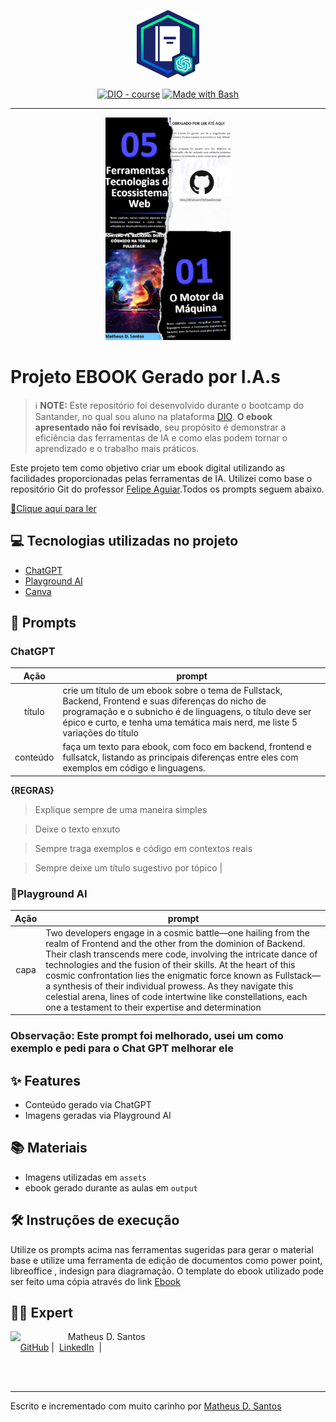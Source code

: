 <p align="center">
    <img width="100" src=".github/assets/banner.png">
</p>


<p align="center">
<a href="https://dio.me/"><img src="https://img.shields.io/badge/DIO-Course-28DA77?logo=youtube" alt="DIO - course"></a>
<a href="https://www.gnu.org/software/bash/" title="Go to Bash homepage"><img src="https://img.shields.io/badge/Prompt-Project-blue?logo=gnu-bash&amp;logoColor=white" alt="Made with Bash"></a></p>

-------


<p align="center">
<img 
    src="./assets/cover/cover.png"
    width="200"  
/>
</p>

# Projeto EBOOK Gerado por I.A.s


 > ℹ️ **NOTE:** Este repositório foi desenvolvido durante o bootcamp do Santander, no qual sou aluno na plataforma [DIO](https://dio.me). **O ebook apresentado não foi revisado**, seu propósito é demonstrar a eficiência das ferramentas de IA e como elas podem tornar o aprendizado e o trabalho mais práticos.

Este projeto tem como objetivo criar um ebook digital utilizando as facilidades proporcionadas pelas ferramentas de IA. Utilizei como base o repositório Git do professor [Felipe Aguiar](https://github.com/felipeAguiarCode).Todos os prompts
seguem abaixo.

<a href="https://github.com/MatheusDSantossi/prompts-recipe-to-create-a-ebook/blob/main/output/ebook%20-%20css%20jedi%20output.pdf" title="View PDF now"> 📕Clique aqui para ler</a>

## 💻 Tecnologias utilizadas no projeto

- [ChatGPT](https://chat.openai.com/)
- [Playground AI](https://playground.com/)
- [Canva](https://www.canva.com/)

## 🧠 Prompts

### ChatGPT

|   Ação   | prompt                                                                                                                                                                                                                                                                         |
| :------: | ------------------------------------------------------------------------------------------------------------------------------------------------------------------------------------------------------------------------------------------------------------------------------ |
|  título  | crie um título de um ebook sobre o tema de Fullstack, Backend, Frontend e suas diferenças do nicho de programação e o subnicho é de linguagens, o título deve ser épico e curto, e tenha uma temática mais nerd, me liste 5 variações do título                                                        |
| conteúdo | faça um texto para ebook, com foco em backend, frontend e fullsatck, listando as principais diferenças entre eles com exemplos em código e linguagens.

**{REGRAS}**
> Explique sempre de uma maneira simples

> Deixe o texto enxuto

> Sempre traga exemplos e código em contextos reais

> Sempre deixe um título sugestivo por tópico |

### 🛝Playground AI

|  Ação  | prompt                                                                                 |
| :----: | -------------------------------------------------------------------------------------- |
| capa | Two developers engage in a cosmic battle—one hailing from the realm of Frontend and the other from the dominion of Backend. Their clash transcends mere code, involving the intricate dance of technologies and the fusion of their skills. At the heart of this cosmic confrontation lies the enigmatic force known as Fullstack—a synthesis of their individual prowess. As they navigate this celestial arena, lines of code intertwine like constellations, each one a testament to their expertise and determination

### Observação: Este prompt foi melhorado, usei um como exemplo e pedi para o Chat GPT melhorar ele

## ✨ Features

- Conteúdo gerado via ChatGPT
- Imagens geradas via Playground AI

## 📚 Materiais

- Imagens utilizadas em `assets`
- ebook gerado durante as aulas em `output`

## 🛠️ Instruções de execução

Utilize os prompts acima nas ferramentas sugeridas para gerar o material base e utilize uma ferramenta de edição de documentos como power point, libreoffice , indesign para diagramação. O template do ebook utilizado pode ser feito uma cópia através do link [Ebook](https://www.canva.com/design/DAGES6ED6Wk/ndFcChWc9SiFcRngzguzRw/edit?utm_content=DAGES6ED6Wk&utm_campaign=designshare&utm_medium=link2&utm_source=sharebutton)

## 👨‍💻 Expert

<p>
    <img 
      align=left
      margin=10 
      width=80 
      src="https://avatars.githubusercontent.com/u/67028798?v=4"
    />
    <p>&nbsp&nbsp&nbspMatheus D. Santos<br>
    &nbsp&nbsp&nbsp
    <a href="https://github.com/MatheusDSantossi">
    GitHub</a>&nbsp;|&nbsp;
    <a href="https://www.linkedin.com/in/matheussantossi/">LinkedIn</a>
&nbsp;|&nbsp;
  
</p>
<br/><br/>
<p>

---

Escrito e incrementado com muito carinho por [Matheus D. Santos](https://github.com/MatheusDSantossi)